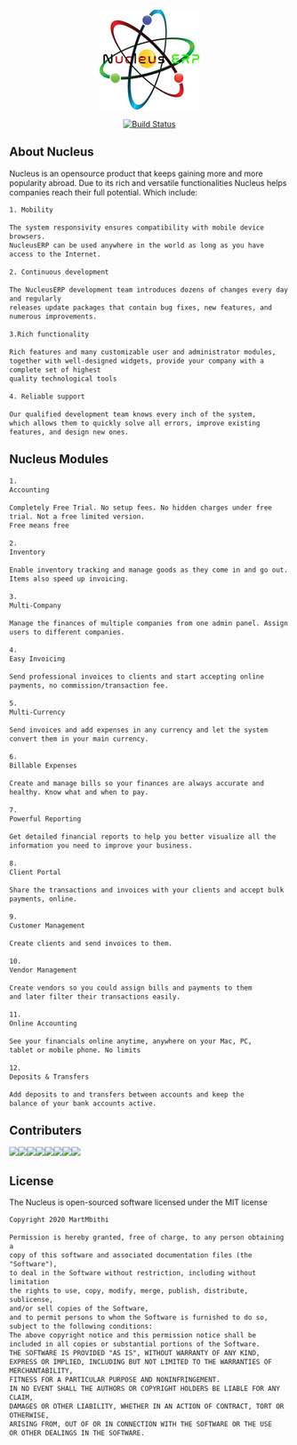 <p align="center"><img src="https://github.com/MartMbithi/Nucleus/blob/master/public/apple-touch-icon.png" ></p>

<p align="center">
<a href="https://travis-ci.org/laravel/framework"><img src="https://travis-ci.org/laravel/framework.svg" alt="Build Status"></a>
</p>

## About Nucleus

Nucleus is an opensource product that keeps gaining more and more popularity abroad. Due to its rich and versatile functionalities Nucleus helps companies reach their full potential. Which include: 
```
1. Mobility

The system responsivity ensures compatibility with mobile device browsers.
NucleusERP can be used anywhere in the world as long as you have access to the Internet. 

2. Continuous development

The NucleusERP development team introduces dozens of changes every day and regularly
releases update packages that contain bug fixes, new features, and numerous improvements.

3.Rich functionality

Rich features and many customizable user and administrator modules, 
together with well-designed widgets, provide your company with a complete set of highest
quality technological tools

4. Reliable support

Our qualified development team knows every inch of the system,
which allows them to quickly solve all errors, improve existing features, and design new ones. 
```

## Nucleus Modules
```
1. 
Accounting

Completely Free Trial. No setup fees. No hidden charges under free trial. Not a free limited version.
Free means free

2. 
Inventory

Enable inventory tracking and manage goods as they come in and go out. Items also speed up invoicing.

3. 
Multi-Company

Manage the finances of multiple companies from one admin panel. Assign users to different companies.

4. 
Easy Invoicing

Send professional invoices to clients and start accepting online payments, no commission/transaction fee.

5. 
Multi-Currency

Send invoices and add expenses in any currency and let the system convert them in your main currency.

6. 
Billable Expenses

Create and manage bills so your finances are always accurate and healthy. Know what and when to pay.

7.
Powerful Reporting

Get detailed financial reports to help you better visualize all the 
information you need to improve your business.

8. 
Client Portal

Share the transactions and invoices with your clients and accept bulk payments, online.

9.
Customer Management

Create clients and send invoices to them.

10. 
Vendor Management

Create vendors so you could assign bills and payments to them 
and later filter their transactions easily.

11. 
Online Accounting

See your financials online anytime, anywhere on your Mac, PC, 
tablet or mobile phone. No limits

12. 
Deposits & Transfers

Add deposits to and transfers between accounts and keep the 
balance of your bank accounts active.

```


## Contributers
[![](https://sourcerer.io/fame/MartMbithi/MartMbithi/Nucleus/images/0)](https://sourcerer.io/fame/MartMbithi/MartMbithi/Nucleus/links/0)[![](https://sourcerer.io/fame/MartMbithi/MartMbithi/Nucleus/images/1)](https://sourcerer.io/fame/MartMbithi/MartMbithi/Nucleus/links/1)[![](https://sourcerer.io/fame/MartMbithi/MartMbithi/Nucleus/images/2)](https://sourcerer.io/fame/MartMbithi/MartMbithi/Nucleus/links/2)[![](https://sourcerer.io/fame/MartMbithi/MartMbithi/Nucleus/images/3)](https://sourcerer.io/fame/MartMbithi/MartMbithi/Nucleus/links/3)[![](https://sourcerer.io/fame/MartMbithi/MartMbithi/Nucleus/images/4)](https://sourcerer.io/fame/MartMbithi/MartMbithi/Nucleus/links/4)[![](https://sourcerer.io/fame/MartMbithi/MartMbithi/Nucleus/images/5)](https://sourcerer.io/fame/MartMbithi/MartMbithi/Nucleus/links/5)[![](https://sourcerer.io/fame/MartMbithi/MartMbithi/Nucleus/images/6)](https://sourcerer.io/fame/MartMbithi/MartMbithi/Nucleus/links/6)[![](https://sourcerer.io/fame/MartMbithi/MartMbithi/Nucleus/images/7)](https://sourcerer.io/fame/MartMbithi/MartMbithi/Nucleus/links/7)


## License

The Nucleus is open-sourced software licensed under the MIT license
```
Copyright 2020 MartMbithi

Permission is hereby granted, free of charge, to any person obtaining a 
copy of this software and associated documentation files (the "Software"),
to deal in the Software without restriction, including without limitation 
the rights to use, copy, modify, merge, publish, distribute, sublicense,
and/or sell copies of the Software,
and to permit persons to whom the Software is furnished to do so, 
subject to the following conditions:
The above copyright notice and this permission notice shall be 
included in all copies or substantial portions of the Software.
THE SOFTWARE IS PROVIDED "AS IS", WITHOUT WARRANTY OF ANY KIND, 
EXPRESS OR IMPLIED, INCLUDING BUT NOT LIMITED TO THE WARRANTIES OF MERCHANTABILITY,
FITNESS FOR A PARTICULAR PURPOSE AND NONINFRINGEMENT. 
IN NO EVENT SHALL THE AUTHORS OR COPYRIGHT HOLDERS BE LIABLE FOR ANY CLAIM, 
DAMAGES OR OTHER LIABILITY, WHETHER IN AN ACTION OF CONTRACT, TORT OR OTHERWISE,
ARISING FROM, OUT OF OR IN CONNECTION WITH THE SOFTWARE OR THE USE
OR OTHER DEALINGS IN THE SOFTWARE.
```
